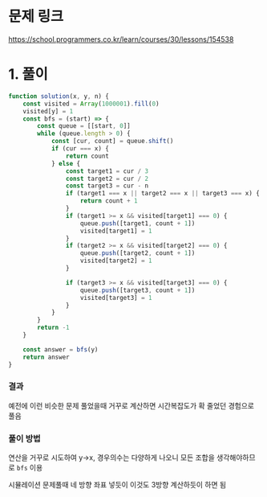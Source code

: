 # 문제 링크

https://school.programmers.co.kr/learn/courses/30/lessons/154538

# 1. 풀이

```jsx
function solution(x, y, n) {
	const visited = Array(1000001).fill(0)
	visited[y] = 1
	const bfs = (start) => {
		const queue = [[start, 0]]
		while (queue.length > 0) {
			const [cur, count] = queue.shift()
			if (cur === x) {
				return count
			} else {
				const target1 = cur / 3
				const target2 = cur / 2
				const target3 = cur - n
				if (target1 === x || target2 === x || target3 === x) {
					return count + 1
				}
				if (target1 >= x && visited[target1] === 0) {
					queue.push([target1, count + 1])
					visited[target1] = 1
				}
				if (target2 >= x && visited[target2] === 0) {
					queue.push([target2, count + 1])
					visited[target2] = 1
				}

				if (target3 >= x && visited[target3] === 0) {
					queue.push([target3, count + 1])
					visited[target3] = 1
				}
			}
		}
		return -1
	}

	const answer = bfs(y)
	return answer
}
```

### 결과

예전에 이런 비슷한 문제 풀었을때 거꾸로 계산하면 시간복잡도가 확 줄었던 경험으로 풀음

### 풀이 방법

연산을 거꾸로 시도하여 y->x, 경우의수는 다양하게 나오니 모든 조합을 생각해야하므로 `bfs` 이용

시뮬레이션 문제풀때 네 방향 좌표 넣듯이 이것도 3방향 계산하듯이 하면 됨
